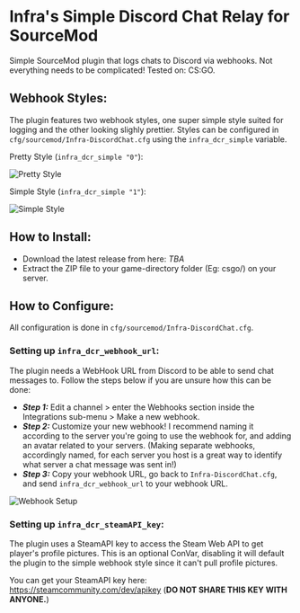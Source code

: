 # Infra's Simple Discord Chat Relay for SourceMod

Simple SourceMod plugin that logs chats to Discord via webhooks. Not everything needs to be complicated! Tested on: CS:GO.

## Webhook Styles:

The plugin features two webhook styles, one super simple style suited for logging and the other looking slighly prettier. Styles can be configured in `cfg/sourcemod/Infra-DiscordChat.cfg` using the `infra_dcr_simple` variable.

Pretty Style (`infra_dcr_simple "0"`):

![Pretty Style](https://infra.s-ul.eu/prjXi6Df)

Simple Style (`infra_dcr_simple "1"`):

![Simple Style](https://infra.s-ul.eu/75UIvxUK)

## How to Install:

- Download the latest release from here: *TBA*
- Extract the ZIP file to your game-directory folder (Eg: csgo/) on your server.

## How to Configure:

All configuration is done in `cfg/sourcemod/Infra-DiscordChat.cfg`. 

### Setting up `infra_dcr_webhook_url`:
The plugin needs a WebHook URL from Discord to be able to send chat messages to. Follow the steps below if you are unsure how this can be done:

* ***Step 1:*** Edit a channel > enter the Webhooks section inside the Integrations sub-menu > Make a new webhook.
* ***Step 2:*** Customize your new webhook! I recommend naming it according to the server you're going to use the webhook for, and adding an avatar related to your servers. (Making separate webhooks, accordingly named, for each server you host is a great way to identify what server a chat message was sent in!)
* ***Step 3:*** Copy your webhook URL, go back to `Infra-DiscordChat.cfg`, and send `infra_dcr_webhook_url` to your webhook URL.

![Webhook Setup](https://infra.s-ul.eu/PGIRZY4W)

### Setting up `infra_dcr_steamAPI_key`:
The plugin uses a SteamAPI key to access the Steam Web API to get player's profile pictures. This is an optional ConVar, disabling it will default the plugin to the simple webhook style since it can't pull profile pictures.

You can get your SteamAPI key here: https://steamcommunity.com/dev/apikey (**DO NOT SHARE THIS KEY WITH ANYONE.**)
